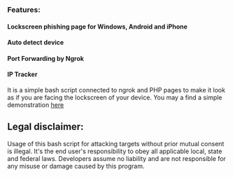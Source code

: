 ### Features:

#### Lockscreen phishing page for Windows, Android and iPhone
#### Auto detect device
#### Port Forwarding by Ngrok
#### IP Tracker

It is a simple bash script connected to ngrok and PHP pages to make it look as if you are facing the lockscreen of your device. You may a find a simple demonstration [here](https://youtu.be/07aq26vsokc)

## Legal disclaimer:

Usage of this bash script for attacking targets without prior mutual consent is illegal. It's the end user's responsibility to obey all applicable local, state and federal laws. Developers assume no liability and are not responsible for any misuse or damage caused by this program. 
